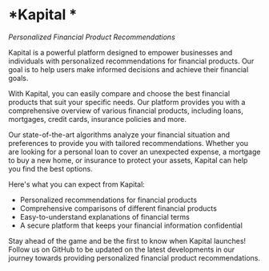 # *Kapital *
*Personalized Financial Product Recommendations*

Kapital is a powerful platform designed to empower businesses and individuals with personalized recommendations for financial products. Our goal is to help users make informed decisions and achieve their financial goals.

With Kapital, you can easily compare and choose the best financial products that suit your specific needs. Our platform provides you with a comprehensive overview of various financial products, including loans, mortgages, credit cards, insurance policies and more.

Our state-of-the-art algorithms analyze your financial situation and preferences to provide you with tailored recommendations. Whether you are looking for a personal loan to cover an unexpected expense, a mortgage to buy a new home, or insurance to protect your assets, Kapital can help you find the best options.

Here's what you can expect from Kapital:

- Personalized recommendations for financial products
- Comprehensive comparisons of different financial products
- Easy-to-understand explanations of financial terms
- A secure platform that keeps your financial information confidential

Stay ahead of the game and be the first to know when Kapital launches! Follow us on GitHub to be updated on the latest developments in our journey towards providing personalized financial product recommendations.
